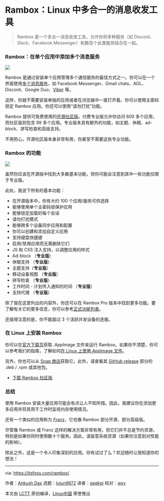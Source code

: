 [#]: collector: (lujun9972)
[#]: translator: (geekpi)
[#]: reviewer: (wxy)
[#]: publisher: (wxy)
[#]: url: (https://linux.cn/article-12171-1.html)
[#]: subject: (Rambox is an All-in-one Messenger for Linux)
[#]: via: (https://itsfoss.com/rambox/)
[#]: author: (Ankush Das https://itsfoss.com/author/ankush/)

Rambox：Linux 中多合一的消息收发工具
======

> Rambox 是一个多合一消息收发工具，允许你将多种服务（如 Discord、Slack、Facebook Messenger）和数百个此类服务结合在一起。

### Rambox：在单个应用中添加多个消息服务

![][1]

Rambox 是通过安装单个应用管理多个通信服务的最佳方式之一。你可以在一个界面使用[多个消息服务][2]，如 Facebook Messenger、Gmail chats、AOL、Discord、Google Duo、[Viber][3] 等。

这样，你就不需要安装单独的应用或者在浏览器中一直打开着。你可以使用主密码锁定 Rambox 应用。你还可以使用“请勿打扰”功能。

Rambox 提供可免费使用的[开源社区版][4]。付费专业版允许你访问 600 多个应用，而社区版则包含 99 多个应用。专业版本具有额外的功能，如主题、休眠、ad-block、拼写检查和高级支持。

不用担心。开源社区版本身非常有用，你甚至不需要这些专业功能。

### Rambox 的功能

![][5]

虽然你应该在开源版中找到大多数基本功能，但你可能会注意到其中一些功能仅限于专业版。

此处，我说下所有的基本功能：

  * 在开源版本中，你有大约 100 个应用/服务可供选择
  * 能够使用单个主密码锁保护应用
  * 能够锁定加载的每个会话
  * 请勿打扰模式
  * 能够跨多个设备同步应用和配置
  * 你可以创建和添加自定义应用
  * 支持键盘快捷键
  * 启用/禁用应用而无需删除它们
  * JS 和 CSS 注入支持，以调整应用的样式
  * Ad-block （**专业版**）
  * 休眠支持 （**专业版**）
  * 主题支持（**专业版**）
  * 移动设备视图 （**专业版**）
  * 拼写检查 （**专业版**）
  * 工作时间 - 计划传入通知的时间 （**专业版**）
  * 支持代理 （**专业版**）

除了我在这里列出的内容外，你还可以在 Rambox Pro 版本中找到更多功能。要了解有关它的更多信息，你可以参考[正式功能列表][6]。

还值得注意的是，你不能超过 3 个活跃并发设备的连接。

### 在 Linux 上安装 Rambox

你可以在[官方下载页][4]获取 .AppImage 文件来运行 Rambox。如果你不清楚，你可以参考我们的指南，了解如何[在 Linux 上使用 AppImage 文件][7]。

另外，你也可以从 [Snap 商店][8]获取它。此外，请查看其 [GitHub release][9] 部分的 .deb / .rpm 或其他包。

- [下载 Rambox 社区版][4]

### 总结

使用 Rambox 安装大量应用可能会有点让人不知所措。因此，我建议你在添加更多应用并将其用于工作时监视内存使用情况。

还有一个类似的应用称为 [Franz][10]，它也像 Rambox 部分开源、部分高级版。

尽管像 Rambox 或 Franz 这样的解决方案非常有用，但它们并不总是节约资源，特别是如果你同时使用数十个服务。因此，请留意系统资源（如果你注意到对性能的影响）。

除此之外，这是一个令人印象深刻的应用。你有试过了么？欢迎随时让我知道你的想法！

--------------------------------------------------------------------------------

via: https://itsfoss.com/rambox/

作者：[Ankush Das][a]
选题：[lujun9972][b]
译者：[geekpi](https://github.com/geekpi)
校对：[wxy](https://github.com/wxy)

本文由 [LCTT](https://github.com/LCTT/TranslateProject) 原创编译，[Linux中国](https://linux.cn/) 荣誉推出

[a]: https://itsfoss.com/author/ankush/
[b]: https://github.com/lujun9972
[1]: https://i0.wp.com/itsfoss.com/wp-content/uploads/2020/03/rambox-ce.jpg?ssl=1
[2]: https://itsfoss.com/best-messaging-apps-linux/
[3]: https://itsfoss.com/viber-linux-client-beta-install/
[4]: https://rambox.pro/#ce
[5]: https://i0.wp.com/itsfoss.com/wp-content/uploads/2020/03/rambox-preferences.png?ssl=1
[6]: https://rambox.pro/#features
[7]: https://itsfoss.com/use-appimage-linux/
[8]: https://snapcraft.io/rambox
[9]: https://github.com/ramboxapp/community-edition/releases
[10]: https://itsfoss.com/franz-messaging-app/
